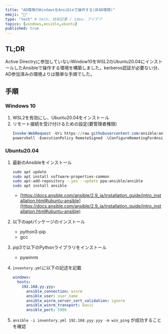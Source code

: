 ```yaml
---
title: "AD環境のWindowsをAnsibleで操作する(非AD環境)"
emoji: "💭"
type: "tech" # tech: 技術記事 / idea: アイデア
topics: [windows,ansible,ubuntu]
published: true
---
```


## TL;DR

Active Directryに参加していないWindow10をWSL2のUbuntu20.04にインストールしたAnsibleで操作する環境を構築しました。kerberos認証が必要ない分、AD参加済みの環境よりは簡単な手順でした。

## 手順

### Windows 10

1. WSL2を有効にし、Ubuntu20.04をインストール
1. リモート接続を受け付けるための設定(要管理者権限)
   ```powershell
   Invoke-WebRequest -Uri https://raw.githubusercontent.com/ansible/ansible/devel/examples/scripts/ConfigureRemotingForAnsible.ps1 -OutFile ConfigureRemotingForAnsible.ps1
   powershell -ExecutionPolicy RemoteSigned .\ConfigureRemotingForAnsible.ps1
   ```

### Ubuntu20.04
1. 最新のAnsibleをインストール
 
   ```bash
   sudo apt update
   sudo apt install software-properties-common
   sudo apt-add-repository --yes --update ppa:ansible/ansible
   sudo apt install ansible
   ```
 
   * [https://docs.ansible.com/ansible/2.9_ja/installation_guide/intro_installation.html#ubuntu-ansible](https://docs.ansible.com/ansible/2.9_ja/installation_guide/intro_installation.html#ubuntu-ansible)
1. 以下のaptパッケージのインストール
   * python3-pip
   * gcc
1. pip3で以下のPythonライブラリをインストール
   * pywinrm
1. `inventory.yml`に以下の記述を記載

   ```yaml
   windows:
     hosts:
       192.168.yy.yyy:
         ansible_connection: winrm
         ansible_user: user_name
         ansible_winrm_server_cert_validation: ignore
         ansible_winrm_transport: basic
         ansible_port: 5986
   ```

1. `ansible -i inventory.yml 192.168.yyy.yyy -m win_ping` が成功することを確認
